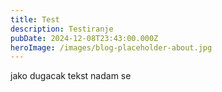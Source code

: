 ```yaml
---
title: Test
description: Testiranje
pubDate: 2024-12-08T23:43:00.000Z
heroImage: /images/blog-placeholder-about.jpg
---
```

jako dugacak tekst nadam se
